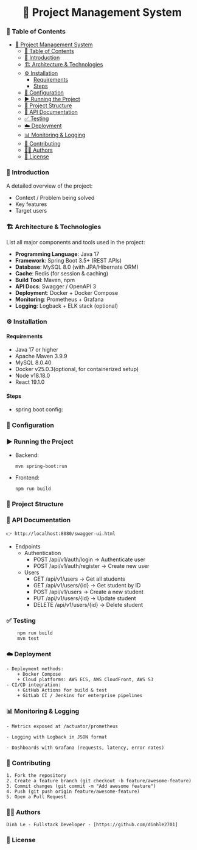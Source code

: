 # <h1 align="center">🚀 Project Management System</h1>

### 📖 Table of Contents
- [🚀 Project Management System](#-project-management-system)
    - [📖 Table of Contents](#-table-of-contents)
    - [📝 Introduction](#-introduction)
    - [🏗️ Architecture \& Technologies](#️-architecture--technologies)
    - [⚙️ Installation](#️-installation)
      - [Requirements](#requirements)
      - [Steps](#steps)
    - [🔧 Configuration](#-configuration)
    - [▶️ Running the Project](#️-running-the-project)
    - [📂 Project Structure](#-project-structure)
    - [📡 API Documentation](#-api-documentation)
    - [✅ Testing](#-testing)
    - [☁️ Deployment](#️-deployment)
    - [📊 Monitoring \& Logging](#-monitoring--logging)
    - [🤝 Contributing](#-contributing)
    - [👨‍💻 Authors](#-authors)
    - [📜 License](#-license)

### 📝 Introduction
A detailed overview of the project:  
- Context / Problem being solved  
- Key features  
- Target users  

### 🏗️ Architecture & Technologies
List all major components and tools used in the project:  

- **Programming Language**: Java 17  
- **Framework**: Spring Boot 3.5+ (REST APIs)  
- **Database**: MySQL 8.0 (with JPA/Hibernate ORM)  
- **Cache**: Redis (for session & caching)  
- **Build Tool**: Maven, npm
- **API Docs**: Swagger / OpenAPI 3  
- **Deployment**: Docker + Docker Compose  
- **Monitoring**: Prometheus + Grafana  
- **Logging**: Logback + ELK stack (optional)  

### ⚙️ Installation
#### Requirements

- Java 17 or higher
- Apache Maven 3.9.9
- MySQL 8.0.40
- Docker v25.0.3(optional, for containerized setup)
- Node v18.18.0
- React 19.1.0

#### Steps

- spring boot config:
  

### 🔧 Configuration


### ▶️ Running the Project
- Backend: 

    ```
    mvn spring-boot:run
    ```
- Frontend:
    ``` 
    npm run build 
    ```
### 📂 Project Structure


### 📡 API Documentation
    👉 http://localhost:8080/swagger-ui.html

- Endpoints
    - Authentication
        - POST /api/v1/auth/login → Authenticate user
        - POST /api/v1/auth/register → Create new user
    - Users
        - GET /api/v1/users → Get all students
        - GET /api/v1/users/{id} → Get student by ID
        - POST /api/v1/users → Create a new student
        - PUT /api/v1/users/{id} → Update student
        - DELETE /api/v1/users/{id} → Delete student

### ✅ Testing

        npm run build 
        mvn test

### ☁️ Deployment
    - Deployment methods:
        + Docker Compose
        + Cloud platforms: AWS ECS, AWS CloudFront, AWS S3
    - CI/CD integration:
        + GitHub Actions for build & test
        + GitLab CI / Jenkins for enterprise pipelines    

### 📊 Monitoring & Logging
    - Metrics exposed at /actuator/prometheus

    - Logging with Logback in JSON format

    - Dashboards with Grafana (requests, latency, error rates)

### 🤝 Contributing
    1. Fork the repository
    2. Create a feature branch (git checkout -b feature/awesome-feature)
    3. Commit changes (git commit -m "Add awesome feature")
    4. Push (git push origin feature/awesome-feature)
    5. Open a Pull Request

### 👨‍💻 Authors
    Dinh Le - Fullstack Developer - [https://github.com/dinhle2701]

### 📜 License

